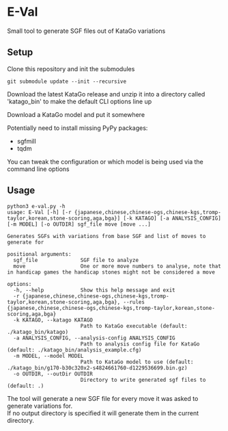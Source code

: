 # E-Val
Small tool to generate SGF files out of KataGo variations 

## Setup
Clone this repository and init the submodules
```
git submodule update --init --recursive
```

Download the latest KataGo release and unzip it into a directory called 'katago_bin' to make the default CLI options line up

Download a KataGo model and put it somewhere

Potentially need to install missing PyPy packages:
- sgfmill
- tqdm

You can tweak the configuration or which model is being used via the command line options

## Usage
```
python3 e-val.py -h
usage: E-Val [-h] [-r {japanese,chinese,chinese-ogs,chinese-kgs,tromp-taylor,korean,stone-scoring,aga,bga}] [-k KATAGO] [-a ANALYSIS_CONFIG] [-m MODEL] [-o OUTDIR] sgf_file move [move ...]

Generates SGFs with variations from base SGF and list of moves to generate for

positional arguments:
  sgf_file              SGF file to analyze
  move                  One or more move numbers to analyse, note that in handicap games the handicap stones might not be considered a move

options:
  -h, --help            Show this help message and exit
  -r {japanese,chinese,chinese-ogs,chinese-kgs,tromp-taylor,korean,stone-scoring,aga,bga}, --rules {japanese,chinese,chinese-ogs,chinese-kgs,tromp-taylor,korean,stone-scoring,aga,bga}
  -k KATAGO, --katago KATAGO
                        Path to KataGo executable (default: ./katago_bin/katago)
  -a ANALYSIS_CONFIG, --analysis-config ANALYSIS_CONFIG
                        Path to analysis config file for KataGo (default: ./katago_bin/analysis_example.cfg)
  -m MODEL, --model MODEL
                        Path to KataGo model to use (default: ./katago_bin/g170-b30c320x2-s4824661760-d1229536699.bin.gz)
  -o OUTDIR, --outDir OUTDIR
                        Directory to write generated sgf files to (default: .)
```

The tool will generate a new SGF file for every move it was asked to generate variations for.\
If no output directory is specified it will generate them in the current directory.
